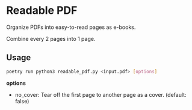 # Readable PDF

Organize PDFs into easy-to-read pages as e-books.

Combine every 2 pages into 1 page.

## Usage

```bash
poetry run python3 readable_pdf.py <input.pdf> [options]
```

**options**
- no_cover: Tear off the first page to another page as a cover. (default: false)
